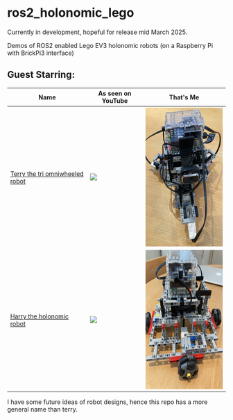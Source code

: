 # ros2_holonomic_lego

Currently in development, hopeful for release mid March 2025.

Demos of ROS2 enabled Lego EV3 holonomic robots (on a Raspberry Pi with BrickPi3 interface)

## <B>Guest Starring:</B>

|Name|As seen on YouTube|That's Me|
|------------------|----|----|
[Terry the tri omniwheeled robot](./terry/README.md)|<a href="https://www.youtube.com/watch?v=IS1v4hBFn8c"><img src="https://img.youtube.com/vi/IS1v4hBFn8c/0.jpg" height=320></a>|<img src=./terry/images/pose.jpg height=320>|
[Harry the holonomic robot](./harry/README.md)|<a href="https://www.youtube.com/watch?v=g4C4JOayAP4"><img src="https://img.youtube.com/vi/g4C4JOayAP4/0.jpg" height=320></a>|<img src=./harry/images/final_assembly/step_13.jpg height=320>|



I have some future ideas of robot designs, hence this repo has a more general name than terry.
